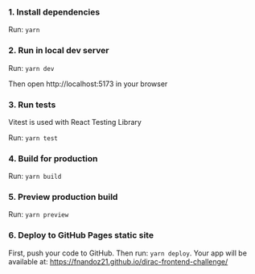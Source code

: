 ### 1. Install dependencies

Run: `yarn`

### 2. Run in local dev server

Run: `yarn dev`

Then open http://localhost:5173 in your browser

### 3. Run tests

Vitest is used with React Testing Library

Run: `yarn test`

### 4. Build for production

Run: `yarn build`

### 5. Preview production build

Run: `yarn preview`

### 6. Deploy to GitHub Pages static site

First, push your code to GitHub. Then run: `yarn deploy`. Your app will be available at: https://fnandoz21.github.io/dirac-frontend-challenge/